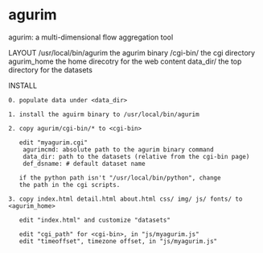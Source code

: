 # agurim
agurim: a multi-dimensional flow aggregation tool

LAYOUT
	/usr/local/bin/agurim
		the agurim binary
	/cgi-bin/
		the cgi directory
	agurim_home
		the home direcotry for the web content
	data_dir/
		the top directory for the datasets

INSTALL

	0. populate data under <data_dir>

	1. install the aguirm binary to /usr/local/bin/agurim

	2. copy agurim/cgi-bin/* to <cgi-bin>

	   edit "myagurim.cgi"
	   	agurimcmd: absolute path to the agurim binary command
		data_dir: path to the datasets (relative from the cgi-bin page)
		def_dsname: # default dataset name

	   if the python path isn't "/usr/local/bin/python", change
	   the path in the cgi scripts.

	3. copy index.html detail.html about.html css/ img/ js/ fonts/ to <agurim_home>

	   edit "index.html" and customize "datasets"

	   edit "cgi_path" for <cgi-bin>, in "js/myagurim.js"
	   edit "timeoffset", timezone offset, in "js/myagurim.js"

